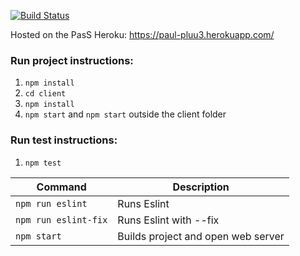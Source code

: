 [![Build Status](https://travis-ci.org/Immutablevoid/my-react-website.svg?branch=master)](https://travis-ci.org/Immutablevoid/my-react-website)

Hosted on the PasS Heroku: https://paul-pluu3.herokuapp.com/

### Run project instructions:

1. `npm install`  
1. `cd client`  
1. `npm install`  
1. `npm start`  and `npm start` outside the client folder


### Run test instructions:
1. `npm test`

| Command | Description |
|---------|-------------|
| `npm run eslint` | Runs Eslint |
| `npm run eslint-fix` | Runs Eslint with --fix |
| `npm start` | Builds project and open web server |
